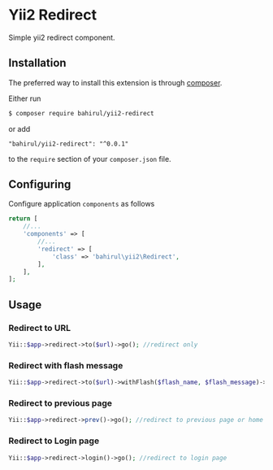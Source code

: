 # Yii2 Redirect

Simple yii2 redirect component.

## Installation

The preferred way to install this extension is through [composer](http://getcomposer.org/download/).

Either run

```bash
$ composer require bahirul/yii2-redirect
```

or add

```
"bahirul/yii2-redirect": "^0.0.1"
```

to the `require` section of your `composer.json` file.

## Configuring

Configure application `components` as follows

```php
return [
    //...
    'components' => [
        //...
        'redirect' => [
            'class' => 'bahirul\yii2\Redirect',
        ],
    ],
];
```

## Usage

### Redirect to URL

```php
Yii::$app->redirect->to($url)->go(); //redirect only
```

### Redirect with flash message

```php
Yii::$app->redirect->to($url)->withFlash($flash_name, $flash_message)->go(); //redirect with flash message
```

### Redirect to previous page

```php
Yii::$app->redirect->prev()->go(); //redirect to previous page or home page (if previous page is null)
```

### Redirect to Login page

```php
Yii::$app->redirect->login()->go(); //redirect to login page
```